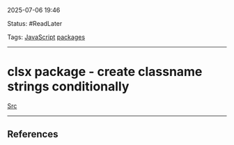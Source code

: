 
2025-07-06 19:46

Status: #ReadLater 

Tags: [JavaScript](../../3%20-%20Tags/JavaScript.md) [packages](packages)

---
# clsx package - create classname strings conditionally
[Src](https://www.npmjs.com/package/clsx)





---
## References